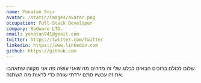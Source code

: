 ```yaml
---
name: Yonatan Snir
avatar: /static/images/avatar.png
occupation: Full-Stack Developer
company: Radware LTD.
email: yonatan941@gmail.com
twitter: https://twitter.com/Twitter
linkedin: https://www.linkedin.com
github: https://github.com
---
```


שלום לכולם ברוכים הבאים לבלוג שלי זה מדהים מה שאני עושה פה אני מקווה שתאהבו את זה
עכשיו סתם ירדתי שורה כדי לראות מה השתנה.
